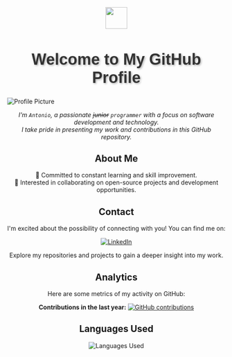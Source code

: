 <div align="center">
  <img src="https://github.com/fluidicon.png" width="50" height="50">
  <h1 style="font-size: 36px; text-shadow: 2px 2px 4px rgba(0, 0, 0, 0.3); font-family: 'Arial', sans-serif; color: #333;">Welcome to My GitHub Profile</h1>
</div>


![Profile Picture](https://media.licdn.com/dms/image/D4E16AQEQvKdmoo6hSw/profile-displaybackgroundimage-shrink_350_1400/0/1692459693830?e=1703721600&v=beta&t=ZWG4O5X1ASuhsGGILlBMIEexEO6akKfLxcrq_WStnYs)

<div align="center">

*I'm `Antonio`, a passionate ~~junior~~ `programmer` with a focus on software development and technology. <br>I take pride in presenting my work and contributions in this GitHub repository.*

## About Me

 🌱 Committed to constant learning and skill improvement.<br>
 🤝 Interested in collaborating on open-source projects and development opportunities.

## Contact

I'm excited about the possibility of connecting with you! You can find me on:

[![LinkedIn](https://img.shields.io/badge/LinkedIn-Connect-blue)](https://www.linkedin.com/in/antonio-ruiz-benito-392078245/)

Explore my repositories and projects to gain a deeper insight into my work.

## Analytics

Here are some metrics of my activity on GitHub:

 **Contributions in the last year:** [![GitHub contributions](https://img.shields.io/github/last-commit/SpeeDemon3/SpeeDemon3)](https://github.com/SpeeDemon3/)

</div>


<div align="center">
  <h2>Languages Used</h2>
  <img src="https://github-readme-stats.vercel.app/api/top-langs/?username=SpeeDemon3&layout=compact" alt="Languages Used">
</div>
